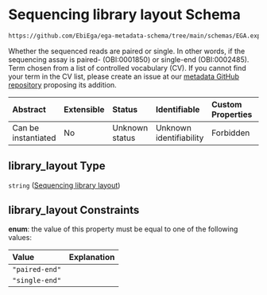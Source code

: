 # Sequencing library layout Schema

```txt
https://github.com/EbiEga/ega-metadata-schema/tree/main/schemas/EGA.experiment.json#/properties/experiment_type_specifications/properties/sequencing_experiment/properties/library_layout
```

Whether the sequenced reads are paired or single. In other words, if the sequencing assay is paired- (OBI:0001850) or single-end (OBI:0002485). Term chosen from a list of controlled vocabulary (CV). If you cannot find your term in the CV list, please create an issue at our [metadata GitHub repository](https://github.com/EbiEga/ega-metadata-schema) proposing its addition.

| Abstract            | Extensible | Status         | Identifiable            | Custom Properties | Additional Properties | Access Restrictions | Defined In                                                                |
| :------------------ | :--------- | :------------- | :---------------------- | :---------------- | :-------------------- | :------------------ | :------------------------------------------------------------------------ |
| Can be instantiated | No         | Unknown status | Unknown identifiability | Forbidden         | Allowed               | none                | [EGA.experiment.json*](../out/EGA.experiment.json "open original schema") |

## library_layout Type

`string` ([Sequencing library layout](ega-12-definitions-sequencing-library-layout.md))

## library_layout Constraints

**enum**: the value of this property must be equal to one of the following values:

| Value          | Explanation |
| :------------- | :---------- |
| `"paired-end"` |             |
| `"single-end"` |             |
